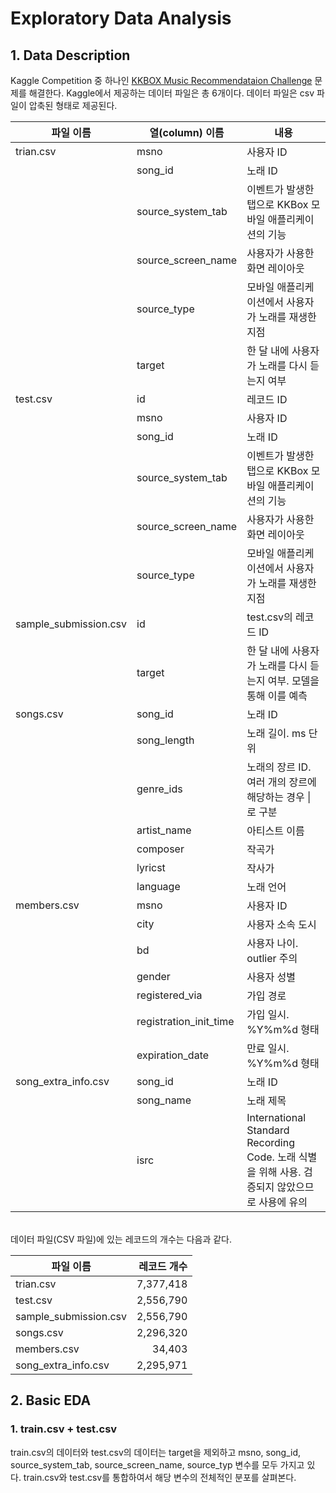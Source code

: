 Exploratory Data Analysis
==============================

## 1. Data Description

Kaggle Competition 중 하나인 [KKBOX Music Recommendataion Challenge](https://www.kaggle.com/c/kkbox-music-recommendation-challenge) 문제를 해결한다. Kaggle에서 제공하는 데이터 파일은 총 6개이다. 데이터 파일은 csv 파일이 압축된 형태로 제공된다. 

|파일 이름|열(column) 이름|내용|
|-------|-------------|---|
|trian.csv|msno|사용자 ID|
||song_id|노래 ID|
||source_system_tab|이벤트가 발생한 탭으로 KKBox 모바일 애플리케이션의 기능|
||source_screen_name|사용자가 사용한 화면 레이아웃|
||source_type|모바일 애플리케이션에서 사용자가 노래를 재생한 지점|
||target|한 달 내에 사용자가 노래를 다시 듣는지 여부|
|test.csv|id|레코드 ID|
||msno|사용자 ID|
||song_id|노래 ID|
||source_system_tab|이벤트가 발생한 탭으로 KKBox 모바일 애플리케이션의 기능|
||source_screen_name|사용자가 사용한 화면 레이아웃|
||source_type|모바일 애플리케이션에서 사용자가 노래를 재생한 지점|
|sample_submission.csv|id|test.csv의 레코드 ID|
||target|한 달 내에 사용자가 노래를 다시 듣는지 여부. 모델을 통해 이를 예측|
|songs.csv|song_id|노래 ID|
||song_length|노래 길이. ms 단위|
||genre_ids|노래의 장르 ID. 여러 개의 장르에 해당하는 경우 \| 로 구분|
||artist_name|아티스트 이름|
||composer|작곡가|
||lyricst|작사가|
||language|노래 언어|
|members.csv|msno|사용자 ID|
||city|사용자 소속 도시|
||bd|사용자 나이. outlier 주의|
||gender|사용자 성별|
||registered_via|가입 경로|
||registration_init_time|가입 일시. %Y%m%d 형태|
||expiration_date|만료 일시. %Y%m%d 형태|
|song_extra_info.csv|song_id|노래 ID|
||song_name|노래 제목|
||isrc|International Standard Recording Code. 노래 식별을 위해 사용. 검증되지 않았으므로 사용에 유의|

<br>데이터 파일(CSV 파일)에 있는 레코드의 개수는 다음과 같다.

|파일 이름|레코드 개수|
|-------|--------:|
|trian.csv|7,377,418|
|test.csv|2,556,790|
|sample_submission.csv|2,556,790|
|songs.csv|2,296,320|
|members.csv|34,403|
|song_extra_info.csv|2,295,971|


## 2. Basic EDA

### 1. train.csv + test.csv

train.csv의 데이터와 test.csv의 데이터는 target을 제외하고 msno, song_id, source_system_tab, source_screen_name, source_typ 변수를 모두 가지고 있다. train.csv와 test.csv를 통합하여서 해당 변수의 전체적인 분포를 살펴본다. 